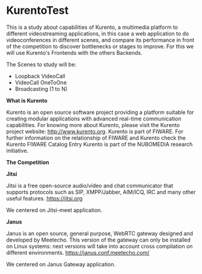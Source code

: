 # KurentoTest

This is a study about capabilities of Kurento, a multimedia platform to different videostreaming applications, in this case a web application to do videoconferences in different scenes, and compare its performance in front of the competition to discover bottlenecks or stages to improve. For this we will use Kurento's Frontends with the others Backends.

The Scenes to study will be:
- Loopback VideoCall
- VideoCall OneToOne
- Broadcasting (1 to N)  

**What is Kurento**

Kurento is an open source software project providing a platform suitable for creating modular applications with advanced real-time communication capabilities. For knowing more about Kurento, please visit the Kurento project website: http://www.kurento.org.
Kurento is part of FIWARE. For further information on the relationship of FIWARE and Kurento check the Kurento FIWARE Catalog Entry
Kurento is part of the NUBOMEDIA research initiative.

**The Competition**

**Jitsi**

Jitsi is a free open-source audio/video and chat communicator that supports protocols such as SIP, XMPP/Jabber, AIM/ICQ, IRC and many other useful features. https://jitsi.org

We centered on Jitsi-meet application.

**Janus**

Janus is an open source, general purpose, WebRTC gateway designed and developed by Meetecho. This version of the gateway can only be installed on Linux systems: next versions will take into account cross compilation on different environments.
https://janus.conf.meetecho.com/

We centered on Janus Gateway application.
